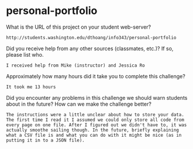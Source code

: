 # personal-portfolio

What is the URL of this project on your student web-server?

	http://students.washington.edu/dthoang/info343/personal-portfolio

Did you receive help from any other sources (classmates, etc.)? If so, please list who.

	I received help from Mike (instructor) and Jessica Ro

Approximately how many hours did it take you to complete this challenge?

	It took me 13 hours

Did you encounter any problems in this challenge we should warn students about in the future? How can we make the challenge better?

	The instructions were a little unclear about how to store your data. The first time I read it I assumed we could only store all code from every page on one file. After I figured out we didn't have to, it was actually smoothe sailing though. In the future, briefly explaining what a CSV file is and what you can do with it might be nice (as in putting it in to a JSON file).